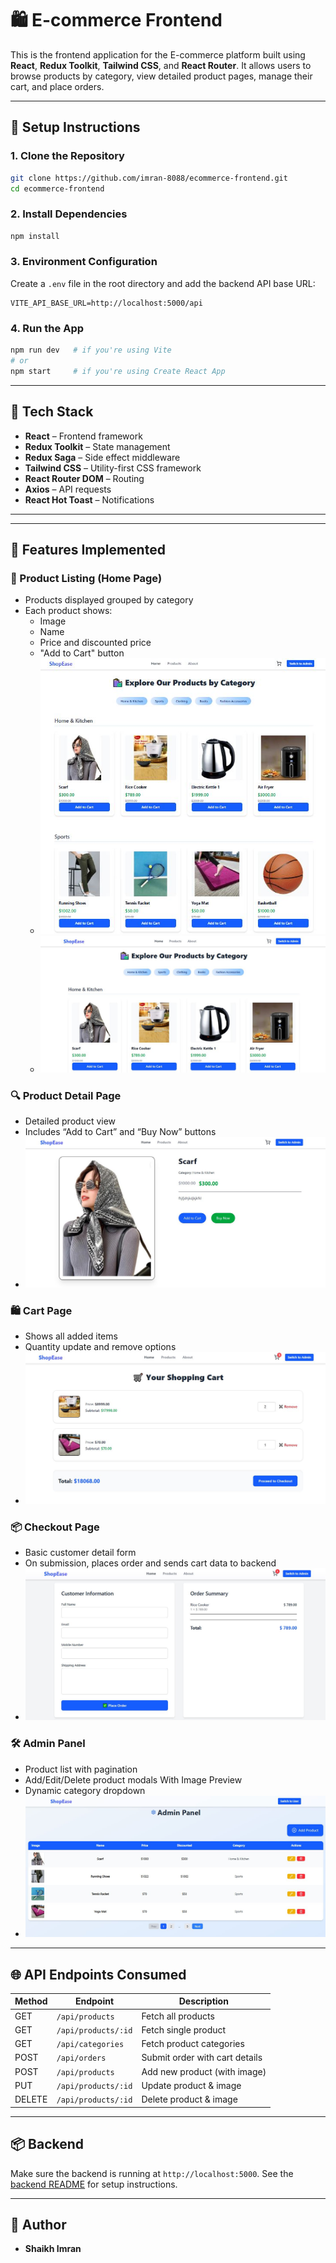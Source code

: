 # 🛍️ E-commerce Frontend

This is the frontend application for the E-commerce platform built using **React**, **Redux Toolkit**, **Tailwind CSS**, and **React Router**. It allows users to browse products by category, view detailed product pages, manage their cart, and place orders.

---

## 🔧 Setup Instructions

### 1. Clone the Repository

```bash
git clone https://github.com/imran-8088/ecommerce-frontend.git
cd ecommerce-frontend
```

### 2. Install Dependencies

```bash
npm install
```

### 3. Environment Configuration

Create a `.env` file in the root directory and add the backend API base URL:

```env
VITE_API_BASE_URL=http://localhost:5000/api
```

### 4. Run the App

```bash
npm run dev   # if you're using Vite
# or
npm start     # if you're using Create React App
```

---

## 🧱 Tech Stack

- **React** – Frontend framework
- **Redux Toolkit** – State management
- **Redux Saga** – Side effect middleware
- **Tailwind CSS** – Utility-first CSS framework
- **React Router DOM** – Routing
- **Axios** – API requests
- **React Hot Toast** – Notifications

---


---

## 🎯 Features Implemented

### 🛒 Product Listing (Home Page)
- Products displayed grouped by category
- Each product shows:
  - Image
  - Name
  - Price and discounted price
  - "Add to Cart" button
  - ![HomePage](./public/ProjectScreenshots/home.JPG)
  - ![HomePage](./public/ProjectScreenshots/HomePage.JPG)

### 🔍 Product Detail Page
- Detailed product view
- Includes “Add to Cart” and “Buy Now” buttons
- ![ProductDetailPage](./public/ProjectScreenshots/ProductdetailPage.JPG)

### 🛍️ Cart Page
- Shows all added items
- Quantity update and remove options
- ![CartPage](./public/ProjectScreenshots/CartPage.JPG)


### 📦 Checkout Page
- Basic customer detail form
- On submission, places order and sends cart data to backend
- ![CheckOut](./public/ProjectScreenshots/CheckOutpage.JPG)


### 🛠️ Admin Panel
- Product list with pagination
- Add/Edit/Delete product modals With Image Preview
- Dynamic category dropdown
- ![AdminPage](./public/ProjectScreenshots/Adminpage.JPG)

---

## 🌐 API Endpoints Consumed

| Method | Endpoint                  | Description                      |
|--------|---------------------------|----------------------------------|
| GET    | `/api/products`           | Fetch all products               |
| GET    | `/api/products/:id`       | Fetch single product             |
| GET    | `/api/categories`         | Fetch product categories         |
| POST   | `/api/orders`             | Submit order with cart details   |
| POST   | `/api/products`           | Add new product (with image)     |
| PUT    | `/api/products/:id`       | Update product & image           |
| DELETE | `/api/products/:id`       | Delete product & image           |

---

## 📦 Backend

Make sure the backend is running at `http://localhost:5000`. See the [backend README](https://github.com/imran-8088/ecommerce-backend/blob/main/README.md) for setup instructions.

---

  ## 👤 Author

- **Shaikh Imran**

